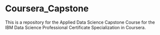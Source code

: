 # Coursera_Capstone
This is a repository for the Applied Data Science Capstone Course for the IBM Data Science Professional Certificate Specialization in Coursera.
